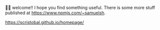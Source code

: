 👋🏻 welcome!! I hope you find something useful. There is some more stuff published at https://www.npmjs.com/~samuelsh. 

https://scristobal.github.io/homepage/
